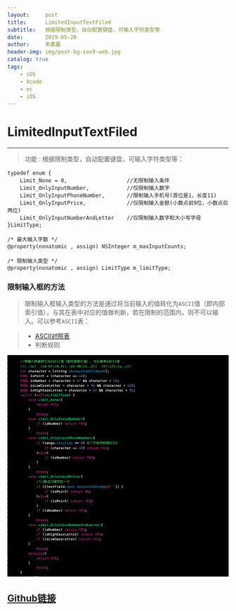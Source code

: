 ```yaml
---
layout:     post
title:      LimitedInputTextFiled
subtitle:   根据限制类型，自动配置键盘，可输入字符类型等
date:       2019-05-20
author:     朱嘉磊
header-img: img/post-bg-ios9-web.jpg
catalog: true
tags:
    - iOS
    - Xcode
    - oc
    - iOS
---
```


# LimitedInputTextFiled 

------

> 功能 : 根据限制类型，自动配置键盘，可输入字符类型等：
  
```objet-c
typedef enum {
    Limit_None = 0,                   //无限制输入条件
    Limit_OnlyInputNumber,            //仅限制输入数字
    Limit_OnlyInputPhoneNumber,       //限制输入手机号(首位是1，长度11)
    Limit_OnlyInputPrice,             //仅限制输入金额(小数点前9位，小数点后两位)
    Limit_OnlyInputNumberAndLetter    //仅限制输入数字和大小写字母
}LimitType;

/* 最大输入字数 */
@property(nonatomic , assign) NSInteger m_maxInputCounts;

/* 限制输入类型 */
@property(nonatomic , assign) LimitType m_limitType;
```

### 限制输入框的方法

> 限制输入框输入类型的方法是通过将当前输入的值转化为`ASCII`值（即内部索引值），与其在表中对应的值做判断，若在限制的范围内，则不可以输入。可以参考`ASCII`表：

> * [ASCII对照表](http://tool.oschina.net/commons?type=4)
> * 判断规则

![判断规则](https://github.com/yonsjl/PictureBed/raw/master/LimitedInputTextFiled_02.png)

[Github链接](https://github.com/yonsjl/LimitedInputTextFiled)
------
